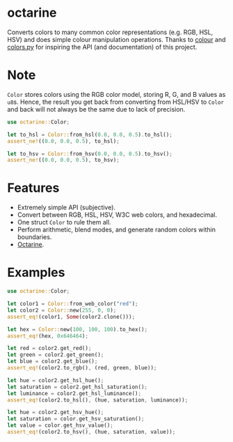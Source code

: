 # octarine

Converts colors to many common color representations (e.g. RGB, HSL, HSV) and does simple
colour manipulation operations. Thanks to [colour](https://pypi.org/project/colour/) and
[colors.py](https://pypi.org/project/colors.py/) for inspiring the API (and documentation) of this project.

# Note

`Color` stores colors using the RGB color model, storing R, G, and B values as `u8`s. Hence,
the result you get back from converting from HSL/HSV to `Color` and back will not always be the same
due to lack of precision.

```rs
use octarine::Color;

let to_hsl = Color::from_hsl(0.0, 0.0, 0.5).to_hsl();
assert_ne!((0.0, 0.0, 0.5), to_hsl);

let to_hsv = Color::from_hsv(0.0, 0.0, 0.5).to_hsv();
assert_ne!((0.0, 0.0, 0.5), to_hsv);
```

# Features

- Extremely simple API (subjective).
- Convert between RGB, HSL, HSV, W3C web colors, and hexadecimal.
- One struct `Color` to rule them all.
- Perform arithmetic, blend modes, and generate random colors within boundaries.
- [Octarine](https://discworld.fandom.com/wiki/Octarine).

# Examples

```rs
use octarine::Color;

let color1 = Color::from_web_color("red");
let color2 = Color::new(255, 0, 0);
assert_eq!(color1, Some(color2.clone()));

let hex = Color::new(100, 100, 100).to_hex();
assert_eq!(hex, 0x646464);

let red = color2.get_red();
let green = color2.get_green();
let blue = color2.get_blue();
assert_eq!(color2.to_rgb(), (red, green, blue));

let hue = color2.get_hsl_hue();
let saturation = color2.get_hsl_saturation();
let luminance = color2.get_hsl_luminance();
assert_eq!(color2.to_hsl(), (hue, saturation, luminance));

let hue = color2.get_hsv_hue();
let saturation = color.get_hsv_saturation();
let value = color.get_hsv_value();
assert_eq!(color2.to_hsv(), (hue, saturation, value));
```
